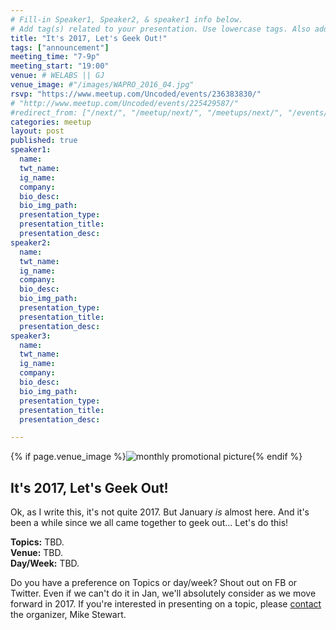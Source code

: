 ```yaml
---
# Fill-in Speaker1, Speaker2, & speaker1 info below.
# Add tag(s) related to your presentation. Use lowercase tags. Also add "Your Name" as a tag.
title: "It's 2017, Let's Geek Out!"
tags: ["announcement"]
meeting_time: "7-9p"
meeting_start: "19:00"
venue: # WELABS || GJ
venue_image: #"/images/WAPRO_2016_04.jpg"
rsvp: "https://www.meetup.com/Uncoded/events/236383830/"
# "http://www.meetup.com/Uncoded/events/225429587/"
#redirect_from: ["/next/", "/meetup/next/", "/meetups/next/", "/events/next/"]
categories: meetup
layout: post
published: true
speaker1:
  name:
  twt_name:
  ig_name:
  company:
  bio_desc:
  bio_img_path:
  presentation_type:
  presentation_title:
  presentation_desc:
speaker2:
  name:
  twt_name:
  ig_name:
  company:
  bio_desc:
  bio_img_path:
  presentation_type:
  presentation_title:
  presentation_desc:
speaker3:
  name:
  twt_name:
  ig_name:
  company:
  bio_desc:
  bio_img_path:
  presentation_type:
  presentation_title:
  presentation_desc:

---
```


{% if page.venue_image %}<img src="{{ base.url }}{{ page.venue_image }}" alt="monthly promotional picture">{% endif %}



## It's 2017, Let's Geek Out!

Ok, as I write this, it's not quite 2017.  But January *is* almost here. And  it's been a while since we all came together to geek out... Let's do this!

**Topics:**  TBD.  
**Venue:**  TBD.  
**Day/Week:**  TBD.  

Do you have a preference on Topics or day/week?  Shout out on FB or Twitter.  Even if we can't do it in Jan, we'll absolutely consider as we move forward in 2017.  If you're interested in presenting on a topic, please [contact](/about/) the organizer, Mike Stewart.
